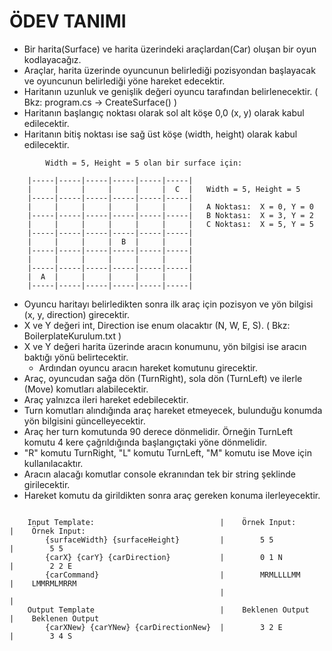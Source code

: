 # ÖDEV TANIMI
	
- Bir harita(Surface) ve harita üzerindeki araçlardan(Car) oluşan bir oyun kodlayacağız.
- Araçlar, harita üzerinde oyuncunun belirlediği pozisyondan başlayacak ve oyuncunun belirlediği yöne hareket edecektir.
- Haritanın uzunluk ve genişlik değeri oyuncu tarafından belirlenecektir. ( Bkz: program.cs -> CreateSurface() )
- Haritanın başlangıç noktası olarak sol alt köşe 0,0 (x, y) olarak kabul edilecektir.
- Haritanın bitiş noktası ise sağ üst köşe (width, height) olarak kabul edilecektir.

```
        Width = 5, Height = 5 olan bir surface için:
				
	|-----|-----|-----|-----|-----|-----|	
	|     |     |     |     |     |  C  |	Width = 5, Height = 5
	|-----|-----|-----|-----|-----|-----|	
	|     |     |     |     |     |     |	A Noktası:  X = 0, Y = 0
	|-----|-----|-----|-----|-----|-----|	B Noktası:  X = 3, Y = 2
	|     |     |     |     |     |     |	C Noktası:  X = 5, Y = 5
	|-----|-----|-----|-----|-----|-----|
	|     |     |     |  B  |     |     |
	|-----|-----|-----|-----|-----|-----|
	|     |     |     |     |     |     |
	|-----|-----|-----|-----|-----|-----|
	|  A  |	    |     |     |     |     |
	|-----|-----|-----|-----|-----|-----|

```
    

				
				
- Oyuncu haritayı belirledikten sonra ilk araç için pozisyon ve yön bilgisi (x, y, direction) girecektir.	
- X ve Y değeri int, Direction ise enum olacaktır (N, W, E, S). ( Bkz: BoilerplateKurulum.txt )
- X ve Y değeri harita üzerinde aracın konumunu, yön bilgisi ise aracın baktığı yönü belirtecektir.
    - Ardından oyuncu aracın hareket komutunu girecektir.
- Araç, oyuncudan sağa dön (TurnRight), sola dön (TurnLeft) ve ilerle (Move) komutları alabilecektir.
- Araç yalnızca ileri hareket edebilecektir.
- Turn komutları alındığında araç hareket etmeyecek, bulunduğu konumda yön bilgisini güncelleyecektir.
- Araç her turn komutunda 90 derece dönmelidir. Örneğin TurnLeft komutu 4 kere çağrıldığında başlangıçtaki yöne dönmelidir.
- "R" komutu TurnRight, "L" komutu TurnLeft, "M" komutu ise Move için kullanılacaktır.
- Aracın alacağı komutlar console ekranından tek bir string şeklinde girilecektir.
- Hareket komutu da girildikten sonra araç gereken konuma ilerleyecektir.

```

    Input Template:                            |    Örnek Input:		|    Örnek Input:
        {surfaceWidth} {surfaceHeight}         |        5 5				|        5 5
        {carX} {carY} {carDirection}           |        0 1 N			|        2 2 E
        {carCommand}                           |        MRMLLLLMM		|    LMMRMLMRRM
                                               |                        |
    Output Template                            |    Beklenen Output     |    Beklenen Output
        {carXNew} {carYNew} {carDirectionNew}  |        3 2 E           |        3 4 S

```